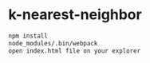 # k-nearest-neighbor
```bash
npm install
node_modules/.bin/webpack
open index.html file on your explorer
```
